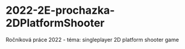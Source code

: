 # 2022-2E-prochazka-2DPlatformShooter
Ročníková práce 2022 - téma: singleplayer 2D platform shooter game
